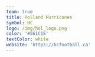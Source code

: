 ```yaml
---
team: true
title: Holland Hurricanes
symbol: HC
logo: /img/hol_logo.png
color: '#561C1E'
textColor: white
website: 'https://hcfootball.ca'
---
```


